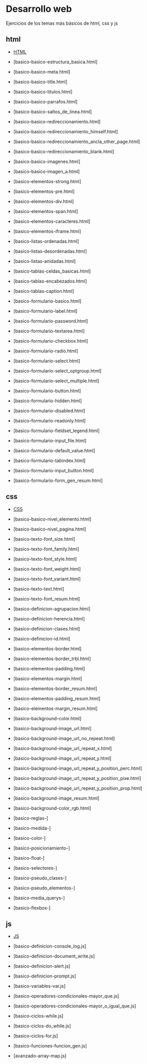 # Desarrollo web
Ejercicios de los temas más básicos de html, css y js




## html
* [HTML](https://github.com/hvcesar/mis_practicas_web/blob/master/README.md)

* [basico-basico-estructura_basica.html]
* [basico-basico-meta.html]
* [basico-basico-title.html]
* [basico-basico-titulos.html]
* [basico-basico-parrafos.html]
* [basico-basico-saltos_de_linea.html]
* [basico-basico-redireccionamiento.html]
* [basico-basico-redireccionamiento_himself.html]
* [basico-basico-redireccionamiento_ancla_other_page.html]
* [basico-basico-redireccionamiento_blank.html]
* [basico-basico-imagenes.html]
* [basico-basico-imagen_a.html]

* [basico-elementos-strong.html]
* [basico-elementos-pre.html]
* [basico-elementos-div.html]
* [basico-elementos-span.html]
* [basico-elementos-caracteres.html]
* [basico-elementos-iframe.html]

* [basico-listas-ordenadas.html]
* [basico-listas-desordenadas.html]
* [basico-listas-anidadas.html]

* [basico-tablas-celdas_basicas.html]
* [basico-tablas-encabezados.html]
* [basico-tablas-caption.html]

* [basico-formulario-basico.html]
* [basico-formulario-label.html]
* [basico-formulario-password.html]
* [basico-formulario-textarea.html]
* [basico-formulario-checkbox.html]
* [basico-formulario-radio.html]
* [basico-formulario-select.html]
* [basico-formulario-select_optgroup.html]
* [basico-formulario-select_multiple.html]
* [basico-formulario-button.html]
* [basico-formulario-hidden.html]
* [basico-formulario-disabled.html]
* [basico-formulario-readonly.html]
* [basico-formulario-fieldset_legend.html]
* [basico-formulario-input_file.html]
* [basico-formulario-default_value.html]
* [basico-formulario-tabindex.html]
* [basico-formulario-input_button.html]
* [basico-formulario-form_gen_resum.html]




## css
* [CSS](https://github.com/hvcesar/mis_practicas_web/blob/master/README.md)
* [basico-basico-nivel_elemento.html]
* [basico-basico-nivel_pagina.html]

* [basico-texto-font_size.html]
* [basico-texto-font_family.html]
* [basico-texto-font_style.html]
* [basico-texto-font_weight.html]
* [basico-texto-font_variant.html]
* [basico-texto-text.html]
* [basico-texto-font_resum.html]

* [basico-definicion-agrupacion.html]
* [basico-definicion-herencia.html]
* [basico-definicion-clases.html]
* [basico-definicion-id.html]

* [basico-elementos-border.html]
* [basico-elementos-border_trbl.html]
* [basico-elementos-padding.html]
* [basico-elementos-margin.html]
* [basico-elementos-border_resum.html]
* [basico-elementos-padding_resum.html]
* [basico-elementos-margin_resum.html]

* [basico-background-color.html]
* [basico-background-image_url.html]
* [basico-background-image_url_no_repeat.html]
* [basico-background-image_url_repeat_x.html]
* [basico-background-image_url_repeat_y.html]
* [basico-background-image_url_repeat_y_position_perc.html]
* [basico-background-image_url_repeat_y_position_pixe.html]
* [basico-background-image_url_repeat_y_position_prop.html]
* [basico-background-image_resum.html]
* [basico-background-color_rgb.html]

* [basico-reglas-]
* [basico-medida-]
* [basico-color-]
* [basico-posicionamiento-]
* [basico-float-]
* [basico-selectores-]
* [basico-pseudo_clases-]
* [basico-pseudo_elementos-]
* [basico-media_querys-]
* [basico-flexbox-]




## js
* [JS](https://github.com/hvcesar/mis_practicas_web/blob/master/README.md)
* [basico-definicion-console_log.js]
* [basico-definicion-document_write.js]
* [basico-definicion-alert.js]
* [basico-definicion-prompt.js]

* [basico-variables-var.js]

* [basico-operadores-condicionales-mayor_que.js]
* [basico-operadores-condicionales-mayor_o_igual_que.js]

* [basico-ciclos-while.js]
* [basico-ciclos-do_while.js]
* [basico-ciclos-for.js]

* [basico-funciones-funcion_gen.js]

* [avanzado-array-map.js]
